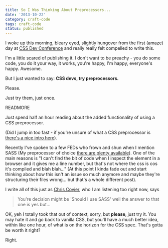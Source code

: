 ```yaml
---
title: So I Was Thinking About Preprocessors...
date: '2013-10-22'
category: craft-code
tags: craft-code
status: published
---
```


<p>I woke up this morning, bleary eyed, slightly hungover from the first (amaze) day at <a href="http://2013.cssdevconf.com/"  rel="external">CSS Dev Conference</a> and really really felt compelled to write this.</p>

<p>I'm a little scared of publishing it. I don't want to be preachy - you do some code, you do it your way, it works, you're happy, I'm happy, everyone's happy. Awesome.</p>

<p>But I just wanted to say: <strong>CSS devs, try preprocessors.</strong></p>

<p>Please.</p>

<p>Just try them, just once.</p>

READMORE

<p>Just spend half an hour reading about the added functionality of using a CSS preprocessor.</p>

<p>(Did I jump in too fast - if you're unsure of what a CSS preprocessor is <a href="http://www.vanseodesign.com/css/css-preprocessors/" rel="external">there's a nice intro here</a>).</p>

<p>Recently I've spoken to a few FEDs who frown and shun when I mention SASS (My preprocessor of choice <a href="http://www.catswhocode.com/blog/8-css-preprocessors-to-speed-up-development-time" rel="external">there are plenty available</a>). One of the main reasons is "I can't find the bit of code when I inspect the element in a browser and it gives me a line number, but that's not where the css is cos it's compiled and blah blah…" (At this point I kinda fade out and start thinking about how this isn't an issue so much anymore and maybe they're structuring their files wrong… but that's a whole different post).</p>

<p>I write all of this just as <a href="https://twitter.com/chriscoyier" rel="external">Chris Coyier</a>, who I am listening too right now, says </p>

<blockquote>You're decision might be 'Should I use SASS' well the answer to that one is yes but…</blockquote>

<p>OK, yeh I totally took that out of context, sorry, but <strong>please</strong>, just try it. You may hate it and go back to vanilla CSS, but you'll have a much better idea, within like one hour, of what is on the horizon for the CSS spec. That's gotta be worth it right?</p>

<p>Right.</p>
